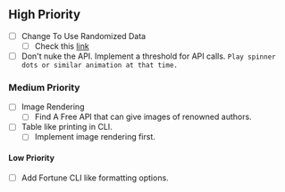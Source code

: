 ## High Priority

- [ ] Change To Use Randomized Data
  - [ ] Check this [link](https://github.com/XengShi/materialYouNewTab/issues/457#issuecomment-2587983130)
- [ ] Don't nuke the API. Implement a threshold for API calls.
  `Play spinner dots or similar animation at that time.`

### Medium Priority

- [ ] Image Rendering
  - [ ] Find A Free API that can give images of renowned authors.
- [ ] Table like printing in CLI.
  - [ ] Implement image rendering first.

#### Low Priority

- [ ] Add Fortune CLI like formatting options.
